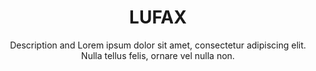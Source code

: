 ---
title:          LUFAX
subtitle:       Description and Lorem ipsum dolor sit amet, consectetur adipiscing elit. Nulla tellus felis, ornare vel nulla non.
image:          images/investment/lufax_img.jpg
inversed_image: images/investment/lufax_img2.jpg
href:           "http://lufax.com/"
description:    Lorem ipsum dolor sit amet, consectetur adipiscing elit. Nulla tellus felis, ornare vel nulla non, porttitor congue enim. Cras vehicula nisi eu tellus suscipit vestibulum. Integer congue at velit sit amet feugiat. Maecenas vehicula placerat iaculis. Donec pulvinar pellentesque orci ut congue.
effect:         slide_right
sort:           4
---